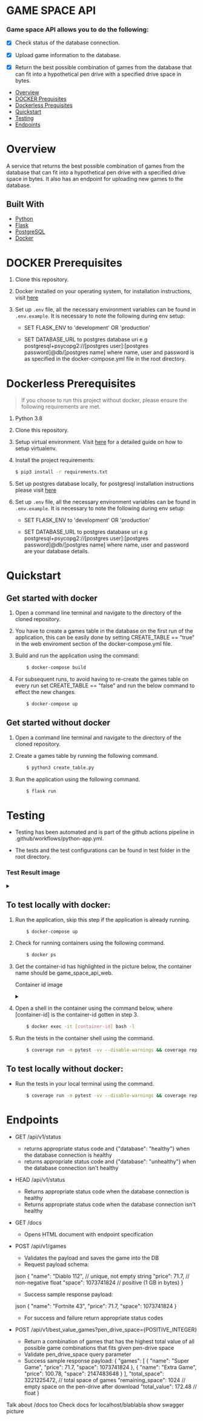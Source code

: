 # GAME SPACE API

### Game space API allows you to do the following:

- [x] Check status of the database connection.

- [x] Upload game information to the database.

- [x] Return the best possible combination of games from the database that can fit into a hypothetical pen drive with a specified drive space in bytes. 


<!-- MarkdownTOC -->

- [Overview](#Overview)
- [DOCKER Prequisites](#DOCKER-Prequisites)
- [Dockerless Prequisites](#Dockerless-Prequisites)
- [Quickstart](#Quickstart)
- [Testing](#Testing)
- [Endpoints](#Endpoints)


<!-- /MarkdownTOC -->

# Overview

A service that returns the best possible combination of games from the database that can fit into a hypothetical pen drive with a specified drive space in bytes. It also has an endpoint for uploading new games to the database. 


## Built With

- [Python](https://www.python.org/)
- [Flask](https://flask.palletsprojects.com/en/2.0.x/)
- [PostgreSQL](https://www.postgresql.org/)
- [Docker](https://www.docker.com/)


# DOCKER Prerequisites

1. Clone this repository.

2. Docker installed on your operating system, for installation instructions, visit [here](https://docs.docker.com/get-docker/)

3. Set up `.env` file, all the necessary environment variables can be found in `.env.example`. It is necessary to note the following during env setup:

   * SET FLASK_ENV to 'development' OR 'production'

   * SET DATABASE_URL to postgres database uri e.g postgresql+psycopg2://[postgres user]:[postgres password]@db/[postgres name] where name, user and password is as specified in the docker-compose.yml file in the root directory.


# Dockerless Prerequisites

> If you choose to run this project without docker, please ensure the following requirements are met.

1. Python 3.8

2. Clone this repository.

3. Setup virtual environment. Visit [here](https://docs.python.org/3/library/venv.html) for a detailed guide on how to setup virtualenv.

4. Install the project requirements:
    ```sh
    $ pip3 install -r requirements.txt
    ```
5. Set up postgres database locally, for postgresql installation instructions please visit [here](https://www.postgresqltutorial.com/postgresql-getting-started/)

6. Set up `.env` file, all the necessary environment variables can be found in `.env.example`. It is necessary to note the following during env setup:
   * SET FLASK_ENV to 'development' OR 'production'

   * SET DATABASE_URL to postgres database uri e.g postgresql+psycopg2://[postgres user]:[postgres password]@db/[postgres name] where name, user and password are your database details.


# Quickstart

## Get started with docker

1. Open a command line terminal and navigate to the directory of the cloned repository.

2. You have to create a games table in the database on the first run of the application, this can be easily done by setting CREATE_TABLE == "true" in the web enviroment section of the docker-compose.yml file.

3. Build and run the application using the command:

    ```sh
        $ docker-compose build
    ```

4. For subsequent runs, to avoid having to re-create the games table on every run set CREATE_TABLE == "false" and run the below command to effect the new changes.

    ```sh
        $ docker-compose up 
     ```


## Get started without docker

1. Open a command line terminal and navigate to the directory of the cloned repository.

2. Create a games table by running the following command.

    ```sh
        $ python3 create_table.py
     ```

3. Run the application using the following command.

    ```sh
        $ flask run
     ```


# Testing

- Testing has been automated and is part of the github actions pipeline in .github/workflows/python-app.yml.  

- The tests and the test configurations can be found in test folder in the root directory.

### Test Result image
<details>
<summary></summary>

![test result](./static/test_result.png)

</details>


## To test locally with docker:

1. Run the application, skip this step if the application is already running.

    ```sh
        $ docker-compose up 
    ```

2. Check for running containers using the following command.

    ```sh
        $ docker ps 
    ```

3. Get the container-id has highlighted in the picture below, the container name should be game_space_api_web.

    Container id image
    <details>
    <summary></summary>

    ![container-id](./static/container_id.png)

    </details>


4. Open a shell in the container using the command below, where [container-id] is the container-id gotten in step 3.

    ```sh
        $ docker exec -it [container-id] bash -l 
    ```

5. Run the tests in the container shell using the command.

    ```sh
        $ coverage run -m pytest -vv --disable-warnings && coverage report --show-missing 
    ```

## To test locally without docker:

- Run the tests in your local terminal using the command.

    ```sh
        $ coverage run -m pytest -vv --disable-warnings && coverage report --show-missing 
    ```

# Endpoints
- GET /api/v1/status

   - returns appropriate status code and {"database": "healthy"} when the database connection is healthy
   - returns appropriate status code and {"database": "unhealthy"} when the database connection isn't healthy

- HEAD /api/v1/status

   - Returns appropriate status code when the database connection is healthy
   - Returns appropriate status code when the database connection isn't healthy

- GET /docs

   - Opens HTML document with endpoint specification

- POST /api/v1/games

   - Validates the payload and saves the game into the DB
   - Request payload schema:

   json
   {
     "name": "Diablo 112", // unique, not empty string
     "price": 71.7, // non-negative float
     "space": 1073741824 // positive (1 GB in bytes)
   }
   

   - Success sample response payload:

   json
   {
     "name": "Fortnite 43",
     "price": 71.7,
     "space": 1073741824
   }
   

   - For success and failure return appropriate status codes

- POST /api/v1/best_value_games?pen_drive_space={POSITIVE_INTEGER}
   - Return a combination of games that has the highest total value of all possible game combinations 
     that fits given pen-drive space
   - Validate pen_drive_space query parameter
   - Success sample response payload:
    {
        "games": [
        {
            "name": "Super Game",
            "price": 71.7,
            "space": 1073741824
        },
        {
            "name": "Extra Game",
            "price": 100.78,
            "space": 2147483648
        }
        ],
        "total_space": 3221225472, // total space of games
        "remaining_space": 1024 // empty space on the pen-drive after download
        "total_value": 172.48 // float
    }
   

Talk about /docs too
Check docs for 
localhost/blablabla
show swagger picture